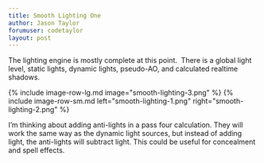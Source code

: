 ```yaml
---
title: Smooth Lighting One
author: Jason Taylor
forumuser: codetaylor
layout: post
---
```

The lighting engine is mostly complete at this point.  There is a global light level, static lights, dynamic lights, pseudo-AO, and calculated realtime shadows.

{% include image-row-lg.md image="smooth-lighting-3.png" %}
{% include image-row-sm.md left="smooth-lighting-1.png" right="smooth-lighting-2.png" %}

I’m thinking about adding anti-lights in a pass four calculation. They will work the same way as the dynamic light sources, but instead of adding light, the anti-lights will subtract light. This could be useful for concealment and spell effects.